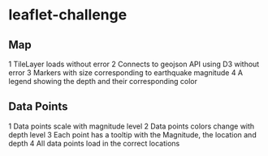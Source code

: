 # leaflet-challenge

## Map
1 TileLayer loads without error
2 Connects to geojson API using D3 without error
3 Markers with size corresponding to earthquake magnitude
4 A legend showing the depth and their corresponding color 

## Data Points
1 Data points scale with magnitude level 
2 Data points colors change with depth level 
3 Each point has a tooltip with the Magnitude, the location and depth
4 All data points load in the correct locations 
